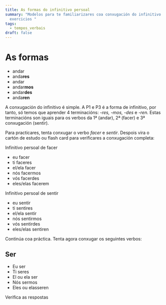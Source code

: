 ```yaml
---
title: As formas do infinitivo persoal
summary: "Modelos para te familiarizares coa conxugación do infinitivo persoal +
  exercicios "
tags:
  - tempos_verbais
draft: false
---
```

# As formas

* andar
* anda**res**
* andar
* andar**mos**
* andar**des**
* anda**ren**

A conxugación do infinitivo é simple. A P1 e P3 é a forma de infinitivo, por tanto, só temos que aprender 4 terminacións: *\-res, -mos, -des* e *\-ren.* Estas terminacións son iguais para os verbos da 1ª (andar), 2ª (facer) e 3ª conxugación (sentir).

Para practicares, tenta conxugar o verbo *facer* e *sentir*. Despois vira o cartón de estudo ou flash card para verificares a conxugación completa:

<e-card color="1">
  <div>Infinitivo persoal de facer</div>
  <div>
    <ul>
      <li>eu facer</li>
      <li>ti faceres</li>
      <li>el/ela facer</li>
      <li>nós facermos</li>
      <li>vós facerdes</li>
      <li>eles/elas facerem</li>
     </ul>
  </div>
</e-card>

<e-card color="1">
  <div>Infinitivo persoal de sentir</div>
  <div>
    <ul>
      <li>eu sentir</li>
      <li>ti sentires</li>
      <li>el/ela sentir</li>
      <li>nós sentirmos</li>
      <li>vós sentirdes</li>
      <li>eles/elas sentiren</li>
     </ul>
  </div>
</e-card>

Continúa coa práctica. Tenta agora conxugar os seguintes verbos:

## Ser

* Eu <e-answer>ser</e-answer>
* Ti <e-answer>seres</e-answer>
* El ou ela <e-answer>ser</e-answer>
* Nós <e-answer>sermos</e-answer>
* Eles ou elas<e-answer>seren</e-answer>

<e-validate>Verifica as respostas</e-validate>